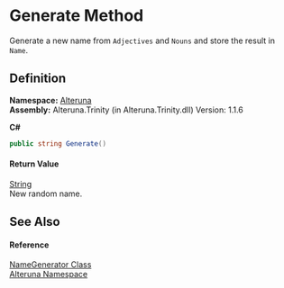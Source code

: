 # Generate Method


Generate a new name from `Adjectives` and `Nouns` and store the result in `Name`.



## Definition
**Namespace:** <a href="N_Alteruna">Alteruna</a>  
**Assembly:** Alteruna.Trinity (in Alteruna.Trinity.dll) Version: 1.1.6

**C#**
``` C#
public string Generate()
```



#### Return Value
<a href="https://learn.microsoft.com/dotnet/api/system.string" target="_blank" rel="noopener noreferrer">String</a>  
New random name.

## See Also


#### Reference
<a href="T_Alteruna_NameGenerator">NameGenerator Class</a>  
<a href="N_Alteruna">Alteruna Namespace</a>  
